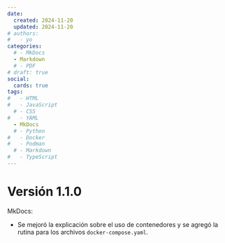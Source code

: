 ```yaml
---
date:
  created: 2024-11-20
  updated: 2024-11-20
# authors:
#   - yo
categories:
  # - MkDocs
  - Markdown
  # - PDF
# draft: true
social:
  cards: true
tags:
#   - HTML
#   - JavaScript
  # - CSS
#   - YAML
  - MkDocs
  # - Python
#   - Docker
#   - Podman
  # - Markdown
#   - TypeScript
---
```




# Versión 1.1.0



MkDocs:
- Se mejoró la explicación sobre el uso de contenedores y se agregó la rutina para los archivos `docker-compose.yaml`.